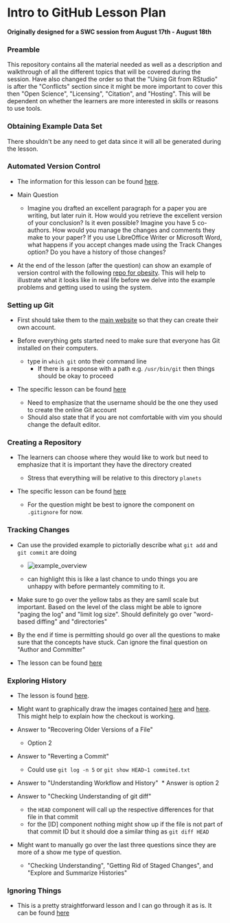 # Intro to GitHub Lesson Plan
**Originally designed for a SWC session from August 17th - August 18th**

### Preamble

This repository contains all the material needed as well as a description and walkthrough of all the different topics that will be covered during the session. Have also changed the order so that the "Using Git from RStudio" is after the "Conflicts" section since it might be more important to cover this then "Open Science", "Licensing", "Citation", and "Hosting". This will be dependent on whether the learners are more interested in skills or reasons to use tools.

### Obtaining Example Data Set

There shouldn't be any need to get data since it will all be generated during the lesson. 

### Automated Version Control

* The information for this lesson can be found [here](https://swcarpentry.github.io/git-novice/01-basics/). 

* Main Question
  * Imagine you drafted an excellent paragraph for a paper you are writing, but later ruin it. How would you retrieve the excellent version of your conclusion? Is it even possible? Imagine you have 5 co-authors. How would you manage the changes and comments they make to your paper? If you use LibreOffice Writer or Microsoft Word, what happens if you accept changes made using the Track Changes option? Do you have a history of those changes?

* At the end of the lesson (after the question) can show an example of version control with the following [repo for obesity](https://github.com/SchlossLab/Sze_Obesity_mBio_2016/commits/master). This will help to illustrate what it looks like in real life before we delve into the example problems and getting used to using the system.


### Setting up Git

* First should take them to the [main website](https://github.com/) so that they can create their own account.

* Before everything gets started need to make sure that everyone has Git installed on their computers.
  * type in `which git` onto their command line
    * If there is a response with a path e.g. `/usr/bin/git` then things should be okay to proceed

* The specific lesson can be found [here](https://swcarpentry.github.io/git-novice/02-setup/)
  * Need to emphasize that the username should be the one they used to create the online Git account
  * Should also state that if you are not comfortable with vim you should change the default editor.


### Creating a Repository

* The learners can choose where they would like to work but need to emphasize that it is important they have the directory created
  * Stress that everything will be relative to this directory `planets`
  
* The specific lesson can be found [here](https://swcarpentry.github.io/git-novice/03-create/)
  * For the question might be best to ignore the component on `.gitignore` for now. 


### Tracking Changes

* Can use the provided example to pictorially describe what `git add` and `git commit` are doing
  * ![example_overview](https://swcarpentry.github.io/git-novice/fig/git-committing.svg)
  
  * can highlight this is like a last chance to undo things you are unhappy with before permantely commiting to it.
  
* Make sure to go over the yellow tabs as they are samll scale but important. Based on the level of the class might be able to ignore "paging the log" and "limit log size". Should definitely go over "word-based diffing" and "directories"

* By the end if time is permitting should go over all the questions to make sure that the concepts have stuck. Can ignore the final question on "Author and Committer" 

* The lesson can be found [here](https://swcarpentry.github.io/git-novice/04-changes/)


### Exploring History

* The lesson is found [here](https://swcarpentry.github.io/git-novice/05-history/).

* Might want to graphically draw the images contained [here](https://raw.githubusercontent.com/swcarpentry/git-novice/gh-pages/fig/git-checkout.svg) and [here](https://github.com/swcarpentry/git-novice/blob/gh-pages/fig/git_staging.svg). This might help to explain how the checkout is working.

* Answer to "Recovering Older Versions of a File"
  * Option 2

* Answer to "Reverting a Commit"
  * Could use `git log -n 5` or `git show HEAD~1 commited.txt`
  
* Answer to "Understanding Workflow and History"
  * Answer is option 2

* Answer to "Checking Understanding of git diff"
  * the `HEAD` component will call up the respective differences for that file in that commit
  * for the [ID] component nothing might show up if the file is not part of that commit ID but it should doe a similar thing as `git diff HEAD`
  
* Might want to manually go over the last three questions since they are more of a show me type of question.
  * "Checking Understanding", "Getting Rid of Staged Changes", and "Explore and Summarize Histories"


### Ignoring Things

* This is a pretty straightforward lesson and I can go through it as is. It can be found [here](https://swcarpentry.github.io/git-novice/06-ignore/)

### 

